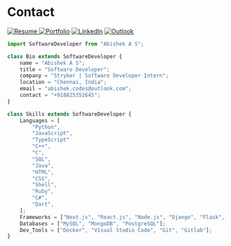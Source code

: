 # Contact
<a href="https://drive.google.com/file/d/1B4cOgnNPX6aJOY4jzYIEdKVuNfx8Cr9f/view" target="_blank" >![Resume](https://img.shields.io/badge/RESUME-20B2AA?style=for-the-badge&)
</a>
<a href="https://abishek-as.github.io/portfolio/" target="_blank" >![Portfolio](https://img.shields.io/badge/Portfolio-%23000000.svg?style=for-the-badge&logo=firefox&logoColor=#FF7139)</a>
<a href="https://www.linkedin.com/in/abishek-as" target="_blank" >![LinkedIn](https://img.shields.io/badge/linkedin-%230077B5.svg?style=for-the-badge&logo=linkedin&logoColor=white)</a>
<a href="mailto:abishek.codes@outlook.com" target="_blank" >![Outlook](https://img.shields.io/badge/Microsoft_Outlook-0078D4?style=for-the-badge&logo=microsoft-outlook&logoColor=white)
</a>


```js
import SoftwareDeveloper from "Abishek A S";

class Bio extends SoftwareDeveloper {
    name = "Abishek A S";
    title = "Software Developer";
    company = "Stryker | Software Developer Intern";
    location = "Chennai, India";
    email = "abishek.codes@outlook.com";
    contact = "+918825352645";
}

class Skills extends SoftwareDeveloper {
    Languages = [
        "Python",
        "JavaScript",
        "TypeScript"
        "C++",
        "C",
        "SQL",
        "Java",
        "HTML",
        "CSS",
        "Shell",
        "Ruby",
        "C#",
        "Dart",
    ];
    Frameworks = ["Next.js", "React.js", "Node.js", "Django", "Flask", "Flutter"];
    Databases = ["MySQL", "MongoDB", "PostgreSQL"];
    Dev_Tools = ["Docker", "Visual Studio Code", "Git", "Gitlab"];
}
```
